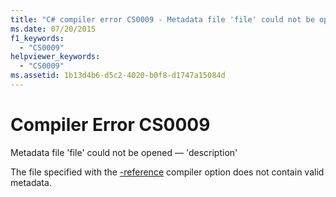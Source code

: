 ```yaml
---
title: "C# compiler error CS0009 - Metadata file 'file' could not be opened — 'description'"
ms.date: 07/20/2015
f1_keywords: 
  - "CS0009"
helpviewer_keywords: 
  - "CS0009"
ms.assetid: 1b13d4b6-d5c2-4020-b0f8-d1747a15084d
---
```

# Compiler Error CS0009
Metadata file 'file' could not be opened — 'description'  
  
 The file specified with the [-reference](../language-reference/compiler-options/reference-compiler-option.md) compiler option does not contain valid metadata.
